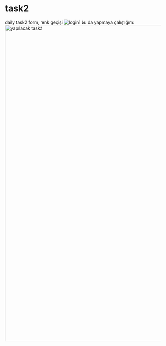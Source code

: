 # task2
daily task2
form,
renk geçişi
![login1](https://user-images.githubusercontent.com/97285821/160814946-75dcf041-3fc5-45bb-a34e-2c7054fe7cf7.jpg)
bu da yapmaya çalıştığım:
<img width="1020" alt="yapılacak task2" src="https://user-images.githubusercontent.com/97285821/160815462-5eadc50a-5d8d-4b4f-8b17-0581516ce1ae.png">

